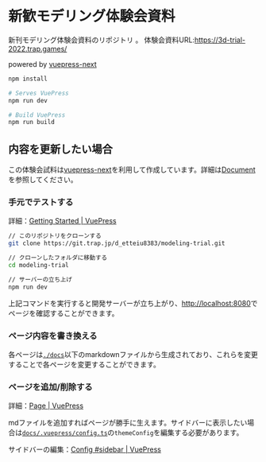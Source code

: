 # 新歓モデリング体験会資料

新刊モデリング体験会資料のリポジトリ  。
体験会資料URL:<https://3d-trial-2022.trap.games/>

powered by [vuepress-next](https://github.com/vuepress/vuepress-next)

```bash
npm install

# Serves VuePress
npm run dev

# Build VuePress
npm run build
```

## 内容を更新したい場合

この体験会試料は[vuepress-next](https://github.com/vuepress/vuepress-next)を利用して作成しています。詳細は[Document](https://v2.vuepress.vuejs.org/)を参照してください。

### 手元でテストする

詳細：[Getting Started | VuePress](https://v2.vuepress.vuejs.org/guide/getting-started.html#prerequisites)

```bash
// このリポジトリをクローンする
git clone https://git.trap.jp/d_etteiu8383/modeling-trial.git

// クローンしたフォルダに移動する
cd modeling-trial

// サーバーの立ち上げ
npm run dev
```

上記コマンドを実行すると開発サーバーが立ち上がり、<http://localhost:8080>でページを確認することができます。

### ページ内容を書き換える

各ページは[`./docs`](https://git.trap.jp/d_etteiu8383/modeling-trial/src/branch/master/docs)以下のmarkdownファイルから生成されており、これらを変更することで各ページを変更することができます。

### ページを追加/削除する

詳細：[Page | VuePress](https://v2.vuepress.vuejs.org/guide/page.html#frontmatter)

mdファイルを追加すればページが勝手に生えます。サイドバーに表示したい場合は[`docs/.vuepress/config.ts`](https://git.trap.jp/d_etteiu8383/modeling-trial/src/branch/master/docs/.vuepress/config.ts)の`themeConfig`を編集する必要があります。

サイドバーの編集：[Config #sidebar | VuePress](https://v2.vuepress.vuejs.org/reference/default-theme/config.html#sidebar)
